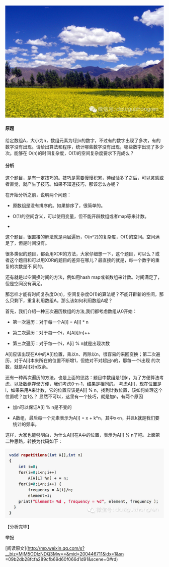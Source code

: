 ![](_resources/【经典面试题】统计数组image0.jpg)

#### **原题**

给定数组A，大小为n，数组元素为1到n的数字，不过有的数字出现了多次，有的数字没有出现。请给出算法和程序，统计哪些数字没有出现，哪些数字出现了多少次。能够在
O(n)的时间复杂度，O(1)的空间复杂度要求下完成么？

#### **分析**

这个题目，是有一定技巧的。技巧是需要慢慢积累，待经验多了之后，可以灵感或者直觉，就产生了技巧。如果不知道技巧，那该怎么办呢？

在开始分析之前，说明两个问题：

  

  * 原数组是没有排序的。如果排序了，很简单的。

  * O(1)的空间含义，可以使用变量，但不能开辟数组或者map等来计数。

  *   

这个题目，很直接的解法就是两层遍历，O(n^2)的复杂度，O(1)的空间。空间满足了，但是时间没有。

  

很多类似的题目，都会用XOR的方法，大家仔细想一下，这个题目，可以么？或者这个题目和可以用XOR的题目的差异在哪儿？最直接的就是，每一个数字的重复的次数是不
同的。

  

还有就是以空间换时间的方法，例如用hash map或者数组来计数。时间满足了，但是空间没有满足。

  

那怎样才能有时间复杂度O(n)，空间复杂度O(1)的算法呢？不能开辟新的空间，那么只剩下，重复利用数组A。那么该如何利用数组A呢？

  

首先，我们介绍一种三次遍历数组的方法,我们都考虑数组从0开始：

  

  * 第一次遍历：对于每一个A[i] = A[i] * n

  * 第二次遍历：对于每一个i，A[A[i]/n]++

  * 第三次遍历：对于每一个i，A[i] % n就是出现次数

  

A[i]应该出现在A中的A[i]位置，乘以n、再除以n，很容易的来回变换；第二次遍历，对于A[i]本来所在的位置不断增1，但绝对不对超出n的，那每一个i出现
的次数，就是A[i]对n取余。

  

还有一种两次遍历的方法，也是上面的思路：题目中数组是1到n，为了方便算法考虑，以及数组存储方便，我们考虑0-n-1，结果是相同的。
考虑A[i]，现在位置是i，如果采用A来计数，它的位置应该是A[i] % n，找到计数位置，该如何处理这个位置呢？加1么？
显然不可以，这里有一个技巧，就是加n，有两个原因

  

  * 加n可以保证A[i] % n是不变的

  * A数组，最后每一个元素表示为A[i] = x + k*n，其中x<n，并且k就是我们要统计的频率。

  

这样，大家也能够明白，为什么A[i]在A中的位置，表示为A[i] % n了吧。上面第二种思路，转换为代码如下：

![](_resources/【经典面试题】统计数组image1.jpg)

  

【分析完毕】

举报

[阅读原文](http://mp.weixin.qq.com/s?__biz=MjM5ODIzNDQ3Mw==&mid=200446711&idx=1&sn
=09b2db28fcfa289cfb69d60f066d1d91&scene=0#rd)

